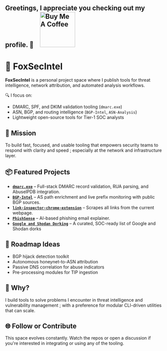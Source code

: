 ## Greetings, I appreciate you checking out my profile. 👋 &nbsp;&nbsp; <a href="https://www.buymeacoffee.com/crook" target="_blank"><img src="https://cdn.buymeacoffee.com/buttons/v2/default-yellow.png" alt="Buy Me A Coffee" width="113" ></a>

# 🦊 FoxSecIntel  

**FoxSecIntel** is a personal project space where I publish tools for threat intelligence, network attribution, and automated analysis workflows.

🔍 I focus on:
- DMARC, SPF, and DKIM validation tooling (`dmarc.exe`)
- ASN, BGP, and routing intelligence (`BGP-Intel`, `ASN-Analysis`)
- Lightweight open-source tools for Tier-1 SOC analysts

## 🎯 Mission

To build fast, focused, and usable tooling that empowers security teams to respond with clarity and speed ; especially at the network and infrastructure layer.

## 📦 Featured Projects

- **[`dmarc.exe`](https://github.com/FoxSecIntel/dmarc.exe)** – Full-stack DMARC record validation, RUA parsing, and AbuseIPDB integration.
- **[`BGP-Intel`](https://github.com/FoxSecIntel/BGP-Intel)** – AS path enrichment and live prefix monitoring with public BGP sources.
- **[`link-inspector-chrome-extension`](https://github.com/FoxSecIntel/link-inspector-chrome-extension)** – Scrapes all links from the current webpage.
- **[`PhishSense`](https://github.com/FoxSecIntel/PhishSense)** – AI-based phishing email explainer.
- **[`Google and Shodan Dorking`](https://github.com/FoxSecIntel/GoogleAndShodanDorking)** – A curated, SOC-ready list of Google and Shodan dorks

## 🔧 Roadmap Ideas

- BGP hijack detection toolkit
- Autonomous honeynet-to-ASN attribution
- Passive DNS correlation for abuse indicators
- Pre-processing modules for TIP ingestion

## 🧠 Why?

I build tools to solve problems I encounter in threat intelligence and vulnerability management ; with a preference for modular CLI-driven utilities that can scale.

## 🌐 Follow or Contribute

This space evolves constantly. Watch the repos or open a discussion if you're interested in integrating or using any of the tooling.






<!--
**13gbc/13gbc** is a ✨ _special_ ✨ repository because its `README.md` (this file) appears on your GitHub profile.
Here are some ideas to get you started:

- 🔭 I’m currently working on ...
- 🌱 I’m currently learning ...
- 👯 I’m looking to collaborate on ...
- 🤔 I’m looking for help with ...
- 💬 Ask me about ...
- 📫 How to reach me: ...
- 😄 Pronouns: ...
- ⚡ Fun fact: ...
-->
